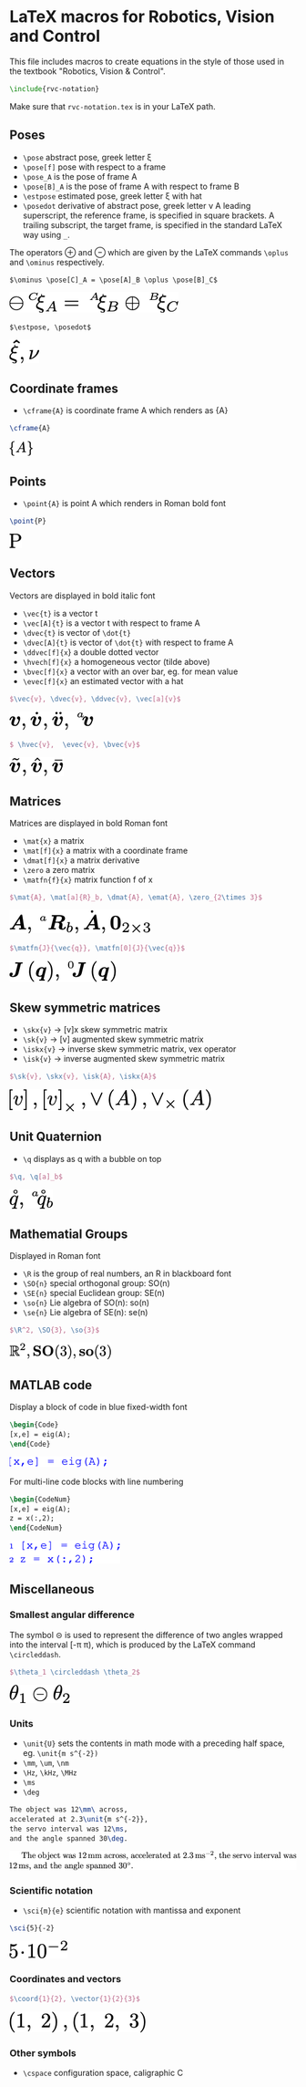 # LaTeX macros for Robotics, Vision and Control

This file includes macros to create equations in the style of those used in the textbook "Robotics, Vision & Control".

```latex
\include{rvc-notation}
```

Make sure that `rvc-notation.tex` is in your LaTeX path.

## Poses

* `\pose`        abstract pose, greek letter &xi;
* `\pose[f]`    pose with respect to a frame
* `\pose_A` is the pose of frame A
* `\pose[B]_A` is the pose of frame A with respect to frame B
* `\estpose`  estimated pose, greek letter &xi; with hat
* `\posedot`   derivative of abstract pose, greek letter &nu;
A leading superscript, the reference frame, is specified in square brackets.  A trailing subscript, the target frame, is specified in the standard LaTeX way using `_`.

The operators &oplus; and &ominus; which are given by the LaTeX commands `\oplus`  and `\ominus` respectively.

```\latex
$\ominus \pose[C]_A = \pose[A]_B \oplus \pose[B]_C$
```
![pose](figs/pose.png)

```\latex
$\estpose, \posedot$
```
![pose](figs/pose2.png)


## Coordinate frames

* `\cframe{A}` is coordinate frame A which renders as {A}

```latex
\cframe{A}
```
![math](figs/frame.png)


## Points

* `\point{A}` is point A which renders in Roman bold font

```latex
\point{P}
```
![math](figs/point.png)


## Vectors

Vectors are displayed in bold italic font

* `\vec{t}` is a vector t 
* `\vec[A]{t}` is a vector t with respect to frame A
* `\dvec{t}` is vector of `\dot{t}`
* `\dvec[A]{t}` is vector of `\dot{t}` with respect to frame A
* `\ddvec[f]{x`}  a double dotted vector 
* `\hvech[f]{x}` a homogeneous vector (tilde above)
* `\bvec[f]{x}` a vector with an over bar, eg. for mean value
* `\evec[f]{x}` an estimated vector with a hat

```latex
$\vec{v}, \dvec{v}, \ddvec{v}, \vec[a]{v}$
```
![math](figs/vec1.png)

```latex
$ \hvec{v},  \evec{v}, \bvec{v}$
```
![math](figs/vec2.png)

## Matrices

Matrices are displayed in bold Roman font

* `\mat{x}`     a matrix
* `\mat[f]{x}`  a matrix with a coordinate frame
* `\dmat[f]{x}`  a matrix derivative
* `\zero` a zero matrix
* `\matfn{f}{x}` matrix function f of x


```latex
$\mat{A}, \mat[a]{R}_b, \dmat{A}, \emat{A}, \zero_{2\times 3}$
```
![math](figs/matrix.png)

```latex
$\matfn{J}{\vec{q}}, \matfn[0]{J}{\vec{q}}$
```
![math](figs/matrix2.png)

## Skew symmetric matrices

* `\skx{v}`  -> [v]x skew symmetric matrix
* `\sk{v}`  -> [v] augmented skew symmetric matrix
* `\iskx{v}`  -> inverse skew symmetric matrix, vex operator
* `\isk{v}`  -> inverse augmented skew symmetric matrix

```latex
$\sk{v}, \skx{v}, \isk{A}, \iskx{A}$
```
![math](figs/skew.png)

## Unit Quaternion

* `\q` displays as q with a bubble on top

```latex
$\q, \q[a]_b$
```
![math](figs/quat.png)

## Mathematial Groups

Displayed in Roman font

* `\R` is the group of real numbers, an R in blackboard font
* `\SO{n}`  special orthogonal group: SO(n)
* `\SE{n}`  special Euclidean group: SE(n)
* `\so{n}`  Lie algebra of SO(n): so(n)
* `\se{n}`  Lie algebra of SE(n): se(n)

```latex
$\R^2, \SO{3}, \so{3}$
```
![math](figs/math.png)

## MATLAB code

Display a block of code in blue fixed-width font

```latex
\begin{Code}
[x,e] = eig(A);
\end{Code}
```
![code](figs/code.png)

For multi-line code blocks with line numbering

```latex
\begin{CodeNum}
[x,e] = eig(A);
z = x(:,2);
\end{CodeNum}
```
![code](figs/code2.png)

## Miscellaneous

### Smallest angular difference
The symbol &circleddash; is used to represent the difference of two angles wrapped into the interval [-&pi; &pi;), which is produced by the LaTeX command `\circleddash`.

```latex
$\theta_1 \circleddash \theta_2$
```
![anglediff](figs/angdiff.png)

### Units

* `\unit{U}` sets the contents in math mode with a preceding half space, eg. `\unit{m s^{-2})`
* `\mm`, `\um`, `\nm`
* `\Hz`, `\kHz`, `\MHz`
* `\ms`
* `\deg`

```latex
The object was 12\mm\ across, 
accelerated at 2.3\unit{m s^{-2}},
the servo interval was 12\ms, 
and the angle spanned 30\deg.
```
![units](figs/units.png)

### Scientific notation

* `\sci{m}{e}` scientific notation with mantissa and exponent

```latex
\sci{5}{-2}
```
![anglediff](figs/sci.png)

### Coordinates and vectors
```latex
$\coord{1}{2}, \vector{1}{2}{3}$
```
![anglediff](figs/coords.png)

### Other symbols

* `\cspace` configuration space, caligraphic C
